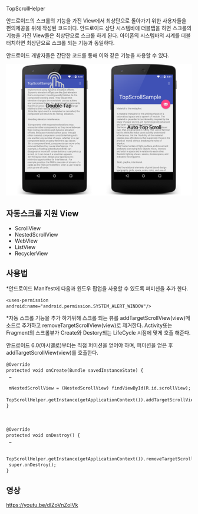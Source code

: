 TopScrollHelper

안드로이드의 스크롤의 기능을 가진 View에서 최상단으로 돌아가기 위한 사용자들을 편의제공을 위해 작성된 코드이다. 안드로이드 상단 시스템바에 더블탭을 하면 스크롤의 기능을 가진 View들은 최상단으로 스크롤 하게 된다. 아이폰의 시스템바의 시계를 더블터치하면 최상단으로 스크롤 되는 기능과 동일하다.

안드로이드 개발자들은 간단한 코드를 통해 이와 같은 기능을 사용할 수 있다. 
 
 

![screens](screen.png)

  
  

자동스크롤 지원 View
-----------

* ScrollView
* NestedScrollView
* WebView
* ListView
* RecyclerView



  
  

사용법
-----------

*안드로이드 Manifest에 다음과 윈도우 팝업을 사용할 수 있도록 퍼미션을 추가 한다.

```
<uses-permission android:name="android.permission.SYSTEM_ALERT_WINDOW"/>
```

  
  

*자동 스크롤 기능을 추가 하기위해 스크롤 되는 뷰를 addTargetScrollView(view)메소드로 추가하고 removeTargetScrollView(view)로 제거한다.
Activity또는 Fragment의 스크롤뷰가 Create와 Destory되는 LifeCycle 시점에 맞게 호출 해준다.

안드로이드 6.0(마시멜로)부터는 직접 퍼미션을 얻어야 하며, 퍼미션을 얻은 후 addTargetScrollView(view)를 호출한다.


```
@Override
protected void onCreate(Bundle savedInstanceState) {
 …

 mNestedScrollView = (NestedScrollView) findViewById(R.id.scrollView);
 TopScrollHelper.getInstance(getApplicationContext()).addTargetScrollView(mNestedScrollView);
}

 

@Override
protected void onDestroy() {
 …

 TopScrollHelper.getInstance(getApplicationContext()).removeTargetScrollView(mNestedScrollView);
 super.onDestroy();
}

```

  
  

영상
-----------
https://youtu.be/dlZoVnZoIVk






